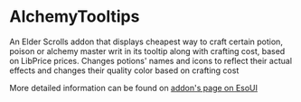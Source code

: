 # AlchemyTooltips
An Elder Scrolls addon that displays cheapest way to craft certain potion, poison or alchemy master writ in its tooltip along with crafting cost, based on LibPrice prices. Changes potions' names and icons to reflect their actual effects and changes their quality color based on crafting cost

More detailed information can be found on [addon's page on EsoUI](https://www.esoui.com/downloads/info2531-AlchemyTooltips.html)
